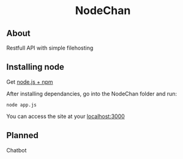 <h1 align="center">NodeChan</h1>

About
-----
Restfull API with simple filehosting

Installing node
---------------
Get [node.js + npm](https://wsvincent.com/install-node-js-npm-windows/)

After installing dependancies, go into the NodeChan folder and run:

	node app.js
	
You can access the site at your [localhost:3000](http://localhost:3000/)

Planned
-------
Chatbot

